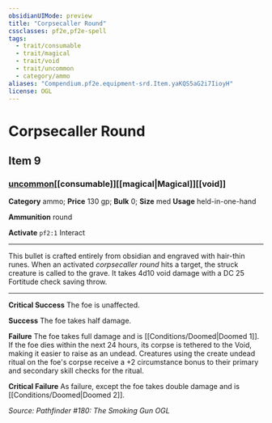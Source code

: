 ```yaml
---
obsidianUIMode: preview
title: "Corpsecaller Round"
cssclasses: pf2e,pf2e-spell
tags:
  - trait/consumable
  - trait/magical
  - trait/void
  - trait/uncommon
  - category/ammo
aliases: "Compendium.pf2e.equipment-srd.Item.yaKQS5aG2i7IioyH"
license: OGL
---
```

# Corpsecaller Round
## Item 9
### [uncommon](uncommon.md "Uncommon Rarity Trait")[[consumable]][[magical|Magical]][[void]]

**Category** ammo; 
**Price** 130 gp; 
**Bulk** 0; **Size** med
**Usage** held-in-one-hand

**Ammunition** round

**Activate** `pf2:1` Interact

* * *

This bullet is crafted entirely from obsidian and engraved with hair-thin runes. When an activated _corpsecaller round_ hits a target, the struck creature is called to the grave. It takes 4d10 void damage with a DC 25 Fortitude check saving throw.

* * *

**Critical Success** The foe is unaffected.

**Success** The foe takes half damage.

**Failure** The foe takes full damage and is [[Conditions/Doomed|Doomed 1]]. If the foe dies within the next 24 hours, its corpse is tethered to the Void, making it easier to raise as an undead. Creatures using the create undead ritual on the foe's corpse receive a +2 circumstance bonus to their primary and secondary skill checks for the ritual.

**Critical Failure** As failure, except the foe takes double damage and is [[Conditions/Doomed|Doomed 2]].

*Source: Pathfinder #180: The Smoking Gun*
*OGL*